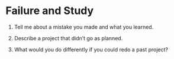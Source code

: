 # Failure and Study

1. Tell me about a mistake you made and what you learned.

2. Describe a project that didn’t go as planned.

3. What would you do differently if you could redo a past project?
